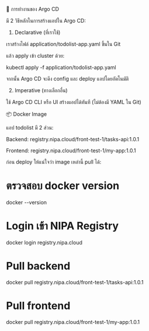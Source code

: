 🚀 การทำงานของ Argo CD

มี 2 วิธีหลักในการสร้างแอปใน Argo CD:

1. Declarative (ที่เราใช้)

เราสร้างไฟล์ application/todolist-app.yaml ขึ้นใน Git

แล้ว apply เข้า cluster ด้วย:

kubectl apply -f application/todolist-app.yaml


จากนั้น Argo CD จะดึง config และ deploy แอปโดยอัตโนมัติ

2. Imperative (ทางเลือกอื่น)

ใช้ Argo CD CLI หรือ UI สร้างแอปได้ทันที (ไม่ต้องมี YAML ใน Git)

📦 Docker Image

แอป todolist มี 2 ส่วน:

Backend: registry.nipa.cloud/front-test-1/tasks-api:1.0.1

Frontend: registry.nipa.cloud/front-test-1/my-app:1.0.1

ก่อน deploy ให้แน่ใจว่า image เหล่านี้ pull ได้:

# ตรวจสอบ docker version
docker --version

# Login เข้า NIPA Registry
docker login registry.nipa.cloud

# Pull backend
docker pull registry.nipa.cloud/front-test-1/tasks-api:1.0.1

# Pull frontend
docker pull registry.nipa.cloud/front-test-1/my-app:1.0.1

